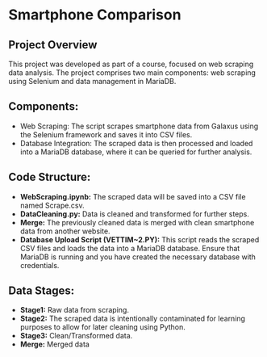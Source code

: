 # Smartphone Comparison

## Project Overview

This project was developed as part of a course, focused on web scraping data analysis. The project comprises two main components: web scraping using Selenium and data management in MariaDB.

## Components:
*  Web Scraping: The script scrapes smartphone data from Galaxus using the Selenium framework and saves it into CSV files.
*  Database Integration: The scraped data is then processed and loaded into a MariaDB database, where it can be queried for further analysis.

## Code Structure:

*  **WebScraping.ipynb:**
    The scraped data will be saved into a CSV file named Scrape.csv.
*  **DataCleaning.py:**
    Data is cleaned and transformed for further steps.
*  **Merge:**
    The previously cleaned data is merged with clean smartphone data from another website.
*  **Database Upload Script (VETTIM~2.PY):**
    This script reads the scraped CSV files and loads the data into a MariaDB database.
    Ensure that MariaDB is running and you have created the necessary database with credentials.

## Data Stages:
*    **Stage1:** Raw data from scraping.
*    **Stage2:** The scraped data is intentionally contaminated for learning purposes to allow for later cleaning using Python.
*    **Stage3:** Clean/Transformed data.
*    **Merge:** Merged data


